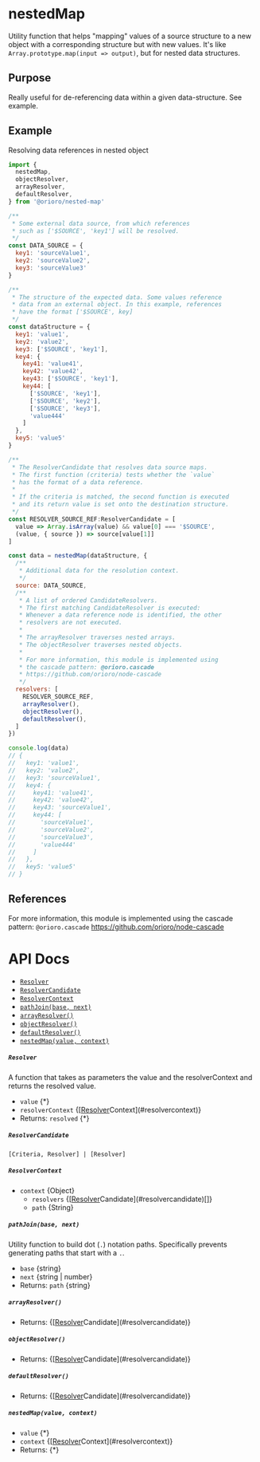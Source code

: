 # nestedMap

Utility function that helps "mapping" values of a source structure to a new
object with a corresponding structure but with new values. It's like
`Array.prototype.map(input => output)`, but for nested data structures.

## Purpose

Really useful for de-referencing data within a given data-structure. See example.

## Example

Resolving data references in nested object

```js
import {
  nestedMap,
  objectResolver,
  arrayResolver,
  defaultResolver,
} from '@orioro/nested-map'

/**
 * Some external data source, from which references
 * such as ['$SOURCE', 'key1'] will be resolved.
 */
const DATA_SOURCE = {
  key1: 'sourceValue1',
  key2: 'sourceValue2',
  key3: 'sourceValue3'
}

/**
 * The structure of the expected data. Some values reference
 * data from an external object. In this example, references
 * have the format ['$SOURCE', key]
 */
const dataStructure = {
  key1: 'value1',
  key2: 'value2',
  key3: ['$SOURCE', 'key1'],
  key4: {
    key41: 'value41',
    key42: 'value42',
    key43: ['$SOURCE', 'key1'],
    key44: [
      ['$SOURCE', 'key1'],
      ['$SOURCE', 'key2'],
      ['$SOURCE', 'key3'],
      'value444'
    ]
  },
  key5: 'value5'
}

/**
 * The ResolverCandidate that resolves data source maps.
 * The first function (criteria) tests whether the `value`
 * has the format of a data reference.
 *
 * If the criteria is matched, the second function is executed
 * and its return value is set onto the destination structure.
 */
const RESOLVER_SOURCE_REF:ResolverCandidate = [
  value => Array.isArray(value) && value[0] === '$SOURCE',
  (value, { source }) => source[value[1]]
]

const data = nestedMap(dataStructure, {
  /**
   * Additional data for the resolution context.
   */
  source: DATA_SOURCE,
  /**
   * A list of ordered CandidateResolvers.
   * The first matching CandidateResolver is executed:
   * Whenever a data reference node is identified, the other
   * resolvers are not executed.
   *
   * The arrayResolver traverses nested arrays.
   * The objectResolver traverses nested objects.
   *
   * For more information, this module is implemented using
   * the cascade pattern: @orioro.cascade
   * https://github.com/orioro/node-cascade
   */
  resolvers: [
    RESOLVER_SOURCE_REF,
    arrayResolver(),
    objectResolver(),
    defaultResolver(),
  ]
})

console.log(data)
// {
//   key1: 'value1',
//   key2: 'value2',
//   key3: 'sourceValue1',
//   key4: {
//     key41: 'value41',
//     key42: 'value42',
//     key43: 'sourceValue1',
//     key44: [
//       'sourceValue1',
//       'sourceValue2',
//       'sourceValue3',
//       'value444'
//     ]
//   },
//   key5: 'value5'
// }
```

## References
For more information, this module is implemented using
the cascade pattern: `@orioro.cascade` https://github.com/orioro/node-cascade

# API Docs

  - [`Resolver`](#resolver)
  - [`ResolverCandidate`](#resolvercandidate)
  - [`ResolverContext`](#resolvercontext)
  - [`pathJoin(base, next)`](#pathjoinbase-next)
  - [`arrayResolver()`](#arrayresolver)
  - [`objectResolver()`](#objectresolver)
  - [`defaultResolver()`](#defaultresolver)
  - [`nestedMap(value, context)`](#nestedmapvalue-context)

##### `Resolver`

A function that takes as parameters the value and the resolverContext
and returns the resolved value.

- `value` {*}
- `resolverContext` {[[Resolver](#resolver)Context](#resolvercontext)}
- Returns: `resolved` {*} 

##### `ResolverCandidate`

`[Criteria, Resolver] | [Resolver]`



##### `ResolverContext`

- `context` {Object}
  - `resolvers` {[[Resolver](#resolver)Candidate](#resolvercandidate)[]}
  - `path` {String}

##### `pathJoin(base, next)`

Utility function to build dot (`.`) notation paths.
Specifically prevents generating paths that start with a `.`.

- `base` {string}
- `next` {string | number}
- Returns: `path` {string} 

##### `arrayResolver()`


- Returns: {[[Resolver](#resolver)Candidate](#resolvercandidate)} 

##### `objectResolver()`


- Returns: {[[Resolver](#resolver)Candidate](#resolvercandidate)} 

##### `defaultResolver()`


- Returns: {[[Resolver](#resolver)Candidate](#resolvercandidate)} 

##### `nestedMap(value, context)`

- `value` {*}
- `context` {[[Resolver](#resolver)Context](#resolvercontext)}
- Returns: {*}
